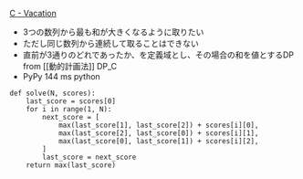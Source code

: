 
[C - Vacation](https://atcoder.jp/contests/dp/tasks/dp_c)
- 3つの数列から最も和が大きくなるように取りたい
- ただし同じ数列から連続して取ることはできない
- 直前が3通りのどれであったか、を定義域とし、その場合の和を値とするDP
from [[動的計画法]]
DP_C
- PyPy 144 ms
python

```
def solve(N, scores):
    last_score = scores[0]
    for i in range(1, N):
        next_score = [
            max(last_score[1], last_score[2]) + scores[i][0],
            max(last_score[2], last_score[0]) + scores[i][1],
            max(last_score[0], last_score[1]) + scores[i][2],
        ]
        last_score = next_score
    return max(last_score)
```

